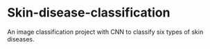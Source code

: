 # Skin-disease-classification
An image classification project with CNN to classify six types of skin diseases.
